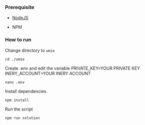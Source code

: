 ### Prerequisite

- [NodeJS](https://nodejs.org/en/)

- NPM



### How to run

Change directory to ```umie```

```shell
cd ./umie
```

Create .env and edit the variable
PRIVATE_KEY=YOUR PRIVATE KEY
INERY_ACCOUNT=YOUR INERY ACCOUNT

```shell
nano .env
```

Install dependencies

```shell
npm install
```

Run the script

```
npm run solution
```
